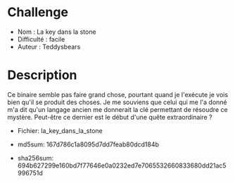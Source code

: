 # Challenge

- Nom : La key dans la stone 
- Difficulté : facile
- Auteur : Teddysbears


# Description
Ce binaire semble pas faire grand chose, pourtant quand je l'exécute je vois bien qu'il se produit des choses.
Je me souviens que celui qui me l'a donné m'a dit qu'un langage ancien me donnerait la clé permettant de résoudre ce mystère.
Peut-être ce dernier est le début d'une quête extraordinaire ? 

- Fichier: la_key_dans_la_stone 

- md5sum: 167d786c1a8095d7dd7feab80dcd184b
- sha256sum: 694b627299e160bd7f77646e0a0232ed7e7065532660833680dd21ac5996751d
